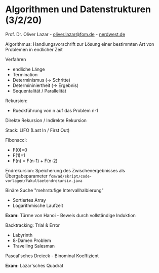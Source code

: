 # Algorithmen und Datenstrukturen (3/2/20)

Prof. Dr. Oliver Lazar - oliver.lazar@fom.de - [nerdwest.de](http://www.nerdwest.de/home.php)

Algorithmus: Handlungsvorschrift zur Lösung einer bestimmten Art von Problemen in endlicher Zeit

Verfahren
- endliche Länge
- Termination
- Determinismus (-> Schritte)
- Determininiertheit (-> Ergebnis)
- Sequentalität / Parallelität

Rekursion:
- Rueckführung von n auf das Problem n-1

Direkte Rekursion / Indirekte Rekursion

Stack: LIFO (Last In / First Out)

Fibonacci:
- F(0)=0
- F(1)=1
- F(n) = F(n-1) + F(n-2)

Endrekursion: Speicherung des Zwischenergebnisses als Übergabeparameter 
`fom/ad/skript/code-vorlagen/fakultaetendrekursiv.java`

Binäre Suche "mehrstufige Intervallhalbierung"
- Sortiertes Array
- Logarithmische Laufzeit

**Exam:** Türme von Hanoi - Beweis durch vollständige Induktion

Backtracking: Trial & Error
- Labyrinth
- 8-Damen Problem
- Travelling Salesman

Pascal'sches Dreieck - Binominal Koeffizient

**Exam:** Lazar'sches Quadrat






<!--stackedit_data:
eyJoaXN0b3J5IjpbLTEwNDYzOTk2MjQsLTE1OTkyMjgxNzUsMT
E1ODk0MzUxMV19
-->